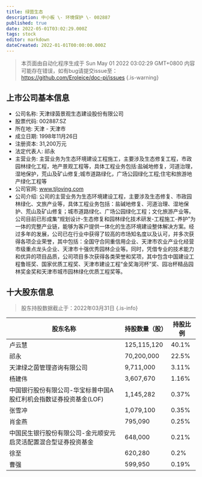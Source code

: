 ```yaml
---
title: 绿茵生态
description: 中小板 \- 环境保护 \- 002887
published: true
date: 2022-05-01T03:02:29.000Z
tags: stock
editor: markdown
dateCreated: 2022-01-01T00:00:00.000Z
---
```


> 本页面由自动化程序生成于 Sun May 01 2022 03:02:29 GMT+0800
> 内容可能存在错误，如有bug请提交issue至：https://github.com/Eroleice/doc-pi/issues
{.is-warning}

## 上市公司基本信息
- 公司名称: 天津绿茵景观生态建设股份有限公司
- 股票代码: 002887.SZ
- 所在地: 天津 - 天津市
- 成立日期: 1998年11月26日
- 注册资本: 31,200万元
- 法定代表人: 祁永
- 主营业务: 主营业务为生态环境建设工程施工，主要涉及生态修复工程，市政园林绿化工程，地产景观工程等，具体工程业务包括:盐碱地修复，河道治理，湿地保护，荒山及矿山修复;城市道路绿化，广场公园绿化工程;住宅和旅游地产绿化工程等
- 公司官网: www.tjloving.com
- 公司介绍: 公司的主营业务为生态环境建设工程，主要涉及生态修复、市政园林绿化、文旅产业等，具体工程业务包括：盐碱地修复、河道治理、湿地保护、荒山及矿山修复；城市道路绿化、广场公园绿化工程；文化旅游产业等。公司目前已形成集“规划设计-生态修复和园林绿化技术研发-工程施工-养护”为一体的完整产业链，能够为客户提供一体化的生态环境建设整体解决方案。经过多年的发展，公司已在行业中获得了较高的市场知名度以及认可，并多次获得各项企业荣誉，其中包括：全国守合同重信用企业、天津市农业产业化经营市级重点龙头企业、天津市十强优秀园林企业等。同时，凭借专业的技术能力和优异的项目品质，公司项目多次获得各类荣誉和奖项，其中包含中国建设工程鲁班奖、国家优质工程奖、天津市建设工程“金奖海河杯”奖、园冶杯精品园林奖金奖和天津市城市园林绿化优质工程奖等。


## 十大股东信息
> 股东持股数据截止于：2022年03月31日
{.is-info}

| 股东名称 | 持股数量（股） | 持股比例 |
| --- | --- | --- |
| 卢云慧 | 125,115,120 | 40.1% |
| 祁永 | 70,200,000 | 22.5% |
| 天津绿之茵管理咨询有限公司 | 9,711,000 | 3.11% |
| 杨建伟 | 3,607,670 | 1.16% |
| 中国银行股份有限公司-华宝标普中国A股红利机会指数证券投资基金(LOF) | 1,145,282 | 0.37% |
| 张雪冲 | 1,079,100 | 0.35% |
| 肖金燕 | 795,090 | 0.25% |
| 中国民生银行股份有限公司-金元顺安元启灵活配置混合型证券投资基金 | 648,000 | 0.21% |
| 徐至 | 620,280 | 0.2% |
| 曹强 | 599,950 | 0.19% |




